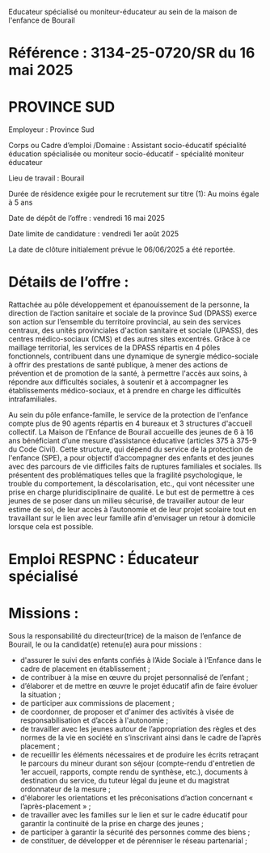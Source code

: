 
Educateur spécialisé ou moniteur-éducateur au sein de la maison de l'enfance de Bourail

# Référence : 3134-25-0720/SR du 16 mai 2025

# PROVINCE SUD

Employeur : Province Sud

Corps ou Cadre d’emploi /Domaine : Assistant socio-éducatif spécialité éducation spécialisée ou moniteur socio-éducatif - spécialité moniteur éducateur

Lieu de travail : Bourail

Durée de résidence exigée pour le recrutement sur titre (1): Au moins égale à 5 ans

Date de dépôt de l’offre : vendredi 16 mai 2025

Date limite de candidature : vendredi 1er août 2025

La date de clôture initialement prévue le 06/06/2025 a été reportée.

# Détails de l’offre :

Rattachée au pôle développement et épanouissement de la personne, la direction de l’action sanitaire et sociale de la province Sud (DPASS) exerce son action sur l’ensemble du territoire provincial, au sein des services centraux, des unités provinciales d'action sanitaire et sociale (UPASS), des centres médico-sociaux (CMS) et des autres sites excentrés. Grâce à ce maillage territorial, les services de la DPASS répartis en 4 pôles fonctionnels, contribuent dans une dynamique de synergie médico-sociale à offrir des prestations de santé publique, à mener des actions de prévention et de promotion de la santé, à permettre l'accès aux soins, à répondre aux difficultés sociales, à soutenir et à accompagner les établissements médico-sociaux, et à prendre en charge les difficultés intrafamiliales.

Au sein du pôle enfance-famille, le service de la protection de l'enfance compte plus de 90 agents répartis en 4 bureaux et 3 structures d'accueil collectif. La Maison de l’Enfance de Bourail accueille des jeunes de 6 à 16 ans bénéficiant d’une mesure d’assistance éducative (articles 375 à 375-9 du Code Civil). Cette structure, qui dépend du service de la protection de l'enfance (SPE), a pour objectif d’accompagner des enfants et des jeunes avec des parcours de vie difficiles faits de ruptures familiales et sociales. Ils présentent des problématiques telles que la fragilité psychologique, le trouble du comportement, la déscolarisation, etc., qui vont nécessiter une prise en charge pluridisciplinaire de qualité. Le but est de permettre à ces jeunes de se poser dans un milieu sécurisé, de travailler autour de leur estime de soi, de leur accès à l’autonomie et de leur projet scolaire tout en travaillant sur le lien avec leur famille afin d'envisager un retour à domicile lorsque cela est possible.

# Emploi RESPNC : Éducateur spécialisé

# Missions :

Sous la responsabilité du directeur(trice) de la maison de l’enfance de Bourail, le ou la candidat(e) retenu(e) aura pour missions :

- d'assurer le suivi des enfants confiés à l’Aide Sociale à l’Enfance dans le cadre de placement en établissement ;
- de contribuer à la mise en œuvre du projet personnalisé de l’enfant ;
- d’élaborer et de mettre en œuvre le projet éducatif afin de faire évoluer la situation ;
- de participer aux commissions de placement ;
- de coordonner, de proposer et d'animer des activités à visée de responsabilisation et d’accès à l'autonomie ;
- de travailler avec les jeunes autour de l’appropriation des règles et des normes de la vie en société en s’inscrivant ainsi dans le cadre de l’après placement ;
- de recueillir les éléments nécessaires et de produire les écrits retraçant le parcours du mineur durant son séjour (compte-rendu d'entretien de 1er accueil, rapports, compte rendu de synthèse, etc.), documents à destination du service, du tuteur légal du jeune et du magistrat ordonnateur de la mesure ;
- d'élaborer les orientations et les préconisations d’action concernant « l’après-placement » ;
- de travailler avec les familles sur le lien et sur le cadre éducatif pour garantir la continuité de la prise en charge des jeunes ;
- de participer à garantir la sécurité des personnes comme des biens ;
- de constituer, de développer et de pérenniser le réseau partenarial ;

